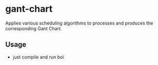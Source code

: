# gant-chart
Applies various scheduling algorithms to processes and produces the corresponding Gant Chart.
## Usage
- just compile and run boi
